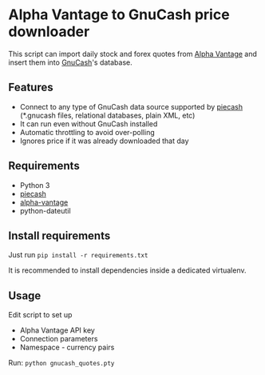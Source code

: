# Alpha Vantage to GnuCash price downloader

This script can import daily stock and forex quotes from [Alpha Vantage](https://www.alphavantage.co/) and insert them 
into [GnuCash](https://gnucash.org/)'s database.

## Features
* Connect to any type of GnuCash data source supported by [piecash](https://github.com/sdementen/piecash) 
(*.gnucash files, relational databases, plain XML, etc)
* It can run even without GnuCash installed
* Automatic throttling to avoid over-polling
* Ignores price if it was already downloaded that day

## Requirements
* Python 3
* [piecash](https://github.com/sdementen/piecash)
* [alpha-vantage](https://github.com/RomelTorres/alpha_vantage)
* python-dateutil

## Install requirements
Just run `pip install -r requirements.txt`

It is recommended to install dependencies inside a dedicated virtualenv.

## Usage
Edit script to set up

* Alpha Vantage API key 
* Connection parameters
* Namespace - currency pairs

Run: `python gnucash_quotes.pty`
